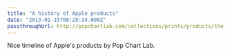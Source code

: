 ```yaml
---
title: "A history of Apple products"
date: "2013-01-15T08:28:34.000Z"
passthroughUrl: http://popchartlab.com/collections/prints/products/the-insanely-great-history-of-apple
---
```


Nice timeline of Apple's products by Pop Chart Lab.
